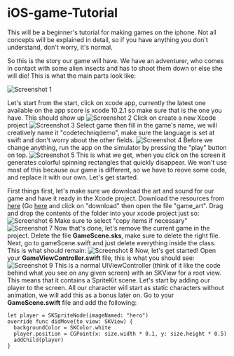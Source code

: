 # iOS-game-Tutorial

This will be a beginner's tutorial for making games on the iphone. Not all concepts will be explained in detail, so if you have anything you don't understand, don't worry, it's normal.

So this is the story our game will have. We have an adventurer, who comes in contact with some alien insects and has to shoot them down or else she will die! This is what the main parts look like: 

![Screenshot 1](https://github.com/PhaelIshall/iOS-game-Tutorial/blob/master/images/screen1.png)

Let's start from the start, click on xcode app, currently the latest one available on the app score is xcode 10.2.1 so make sure that is the one you have. This should show up 
![Screenshot 2](https://github.com/PhaelIshall/iOS-game-Tutorial/blob/master/images/screen2.png) 
Click on create a new Xcode project
![Screenshot 3](https://github.com/PhaelIshall/iOS-game-Tutorial/blob/master/images/screen3.png)
Select game then fill in the game's name, we will creatively name it "codetechniqdemo", make sure the language is set at swift and don't worry about the other fields.
![Screenshot 4](https://github.com/PhaelIshall/iOS-game-Tutorial/blob/master/images/screen4.png)
Before we change anything, run the app on the simulator by pressing the "play" button on top. 
![Screenshot 5](https://github.com/PhaelIshall/iOS-game-Tutorial/blob/master/images/screen5.png)
This is what we get, when you click on the screen it generates colorful spinning rectangles that quickly disappear. We won't use most of this because our game is different, so we have to reove some code, and replace it with our own. Let's get started.

First things first, let's make sure we download the art and sound for our game and have it ready in the Xcode project. Download the resources from [here](https://github.com/PhaelIshall/iOS-game-Tutorial/tree/master/game_art) (Go [here](https://github.com/PhaelIshall/iOS-game-Tutorial) and click on "download" then open the file "game_art".
Drag and drop the contents of the folder into your xcode project just so: 
![Screenshot 6](https://github.com/PhaelIshall/iOS-game-Tutorial/blob/master/images/screen6.png)
Make sure to select "copy items if necessary"
![Screenshot 7](https://github.com/PhaelIshall/iOS-game-Tutorial/blob/master/images/screen7.png)
Now that's done, let's remove the current game in the project. Delete the file **GameScene.sks**, make sure to delete the right file. 
Next, go to gameScene.swift and just delete everything inside the class. This is what should remain: ![Screenshot 8](https://github.com/PhaelIshall/iOS-game-Tutorial/blob/master/images/screen8.png)
Now, let's get started! Open your **GameViewController.swift** file, this is what you should see: 
![Screenshot 9](https://github.com/PhaelIshall/iOS-game-Tutorial/blob/master/images/screen9.png)
This is a normal UIViewController (think of it like the code behind what you see on any given screen) with an SKView for a root view. This means that it contains a SpriteKit scene.
Let's start by adding our player to the screen. All our character will start as static characters without animation, we will add this as a bonus later on. 
Go to your **GameScene.swift** file and add the following:
```
let player = SKSpriteNode(imageNamed: "hero")
override func didMove(to view: SKView) {
  backgroundColor = SKColor.white
  player.position = CGPoint(x: size.width * 0.1, y: size.height * 0.5)
  addChild(player)
}
```


